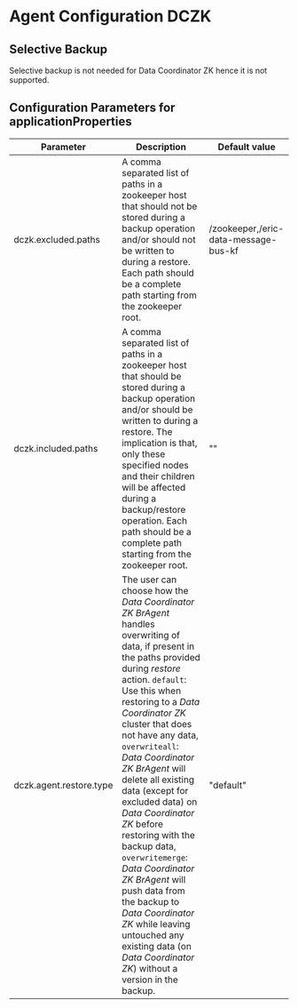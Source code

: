 # Agent Configuration DCZK

## Selective Backup
Selective backup is not needed for Data Coordinator ZK hence it is not supported.

## Configuration Parameters for applicationProperties

| Parameter | Description | Default value |
| --------- | ----------- | ------------- |
| dczk.excluded.paths | A comma separated list of paths in a zookeeper host that should not be stored during a backup operation and/or should not be written to during a restore. Each path should be a complete path starting from the zookeeper root. | /zookeeper,/eric-data-message-bus-kf |
| dczk.included.paths | A comma separated list of paths in a zookeeper host that should be stored during a backup operation and/or should be written to during a restore. The implication is that, only these specified nodes and their children will be affected during a backup/restore operation. Each path should be a complete path starting from the zookeeper root.  | "" |
| dczk.agent.restore.type | The user can choose how the *Data Coordinator ZK BrAgent* handles overwriting of data, if present in the paths provided during *restore* action.                                                                                                                   `default`: Use this when restoring to a *Data Coordinator ZK* cluster that does not have any data,                                               `overwriteall`: *Data Coordinator ZK BrAgent* will delete all existing data (except for excluded data) on *Data Coordinator ZK* before restoring with the backup data,                                                                                                                      `overwritemerge`: *Data Coordinator ZK BrAgent* will push data from the backup to *Data Coordinator ZK* while leaving untouched any existing data (on *Data Coordinator ZK*) without a version in the backup. | "default" |
